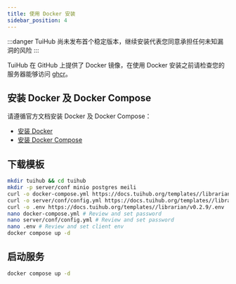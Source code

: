 ```yaml
---
title: 使用 Docker 安装
sidebar_position: 4
---
```


:::danger
TuiHub 尚未发布首个稳定版本，继续安装代表您同意承担任何未知漏洞的风险
:::

TuiHub 在 GitHub 上提供了 Docker 镜像，在使用 Docker 安装之前请检查您的服务器能够访问 [ghcr](https://ghcr.io)。

## 安装 Docker 及 Docker Compose

请遵循官方文档安装 Docker 及 Docker Compose：

- [安装 Docker](https://docs.docker.com/get-docker/)
- [安装 Docker Compose](https://docs.docker.com/compose/install/)

## 下载模板

```bash
mkdir tuihub && cd tuihub
mkdir -p server/conf minio postgres meili
curl -o docker-compose.yml https://docs.tuihub.org/templates//librarian/v0.2.9/docker-compose.yml
curl -o server/conf/config.yml https://docs.tuihub.org/templates//librarian/v0.2.9/config.yml
curl -o .env https://docs.tuihub.org/templates//librarian/v0.2.9/.env
nano docker-compose.yml # Review and set password
nano server/conf/config.yml # Review and set password
nano .env # Review and set client env
docker compose up -d
```

## 启动服务

```bash
docker compose up -d
```
